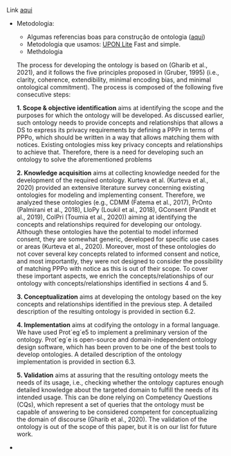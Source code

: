 Link [aqui](https://www.overleaf.com/project/61cc5c66ea9d235f253f9771
)

- Metodologia:
	- Algumas referencias boas para construção de ontologia ([aqui]())
	- Metodologia que usamos: [UPON Lite](https://scholar.google.com/scholar?q=De%20Nicola,%20Antonio,%20and%20Michele%20Missikoff.%202016.%20%E2%80%9CA%20Lightweight%20Methodology%20for%20Rapid%20Ontology%20Engineering.%E2%80%9D%20Communications%20of%20the%20ACM%2059%20(3):%2079%E2%80%9386.%20https://doi.org/10/gftgpt.) Fast and simple.
	- Methdologia

	The process for developing the ontology is based on (Gharib et al., 2021), and it follows the five principles proposed in (Gruber, 1995) (i.e., clarity, coherence, extendibility, minimal encoding bias, and minimal ontological commitment). The process is composed of the following five consecutive steps:

	**1. Scope & objective identification** aims at identifying the scope and the purposes for which the ontology will be developed. As discussed earlier, such ontology needs to provide concepts and relationships that allows a DS to express its privacy requirements by defining a PPPr in terms of PPPo, which should be written in a way that allows matching them with notices. Existing ontologies miss key privacy concepts and relationships to achieve that. Therefore, there is a need for developing such an ontology to solve the aforementioned problems

	**2. Knowledge acquisition** aims at collecting knowledge needed for the development of the required ontology. Kurteva et al. (Kurteva et al., 2020) provided an extensive literature survey concerning existing ontologies for modeling and implementing consent. Therefore, we analyzed these ontologies (e.g., CDMM (Fatema et al., 2017), PrOnto (Palmirani et al., 2018), LloPy (Loukil et al., 2018), GConsent (Pandit et al., 2019), ColPri (Toumia et al., 2020)) aiming at identifying the concepts and relationships required for developing our ontology. Although these ontologies have the potential to model informed consent, they are somewhat generic, developed for specific use cases or areas (Kurteva et al., 2020). Moreover, most of these ontologies do not cover several key concepts related to informed consent and notice, and most importantly, they were not designed to consider the possibility of matching PPPo with notice as this is out of their scope. To cover these important aspects, we enrich the concepts/relationships of our ontology with concepts/relationships identified in sections 4 and 5.

	**3. Conceptualization** aims at developing the ontology based on the key concepts and relationships identified in the previous step. A detailed description of the resulting ontology is provided in section 6.2.
	
	**4. Implementation** aims at codifying the ontology in a formal language. We have used Prot´eg´e5 to implement a preliminary version of the ontology. Prot´eg´e is open-source and domain-independent ontology design software, which has been proven to be one of the best tools to develop ontologies. A detailed description of the ontology implementation is provided in section 6.3.
	
	**5. Validation** aims at assuring that the resulting ontology meets the needs of its usage, i.e., checking whether the ontology captures enough detailed knowledge about the targeted domain to fulfill the needs of its intended usage. This can be done relying on Competency Questions (CQs), which represent a set of queries that the ontology must be capable of answering to be considered competent for conceptualizing the domain of discourse (Gharib et al., 2020). The validation of the ontology is out of the scope of this paper, but it is on our list for future work.
- 